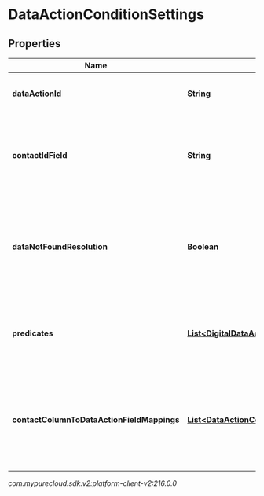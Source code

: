 # DataActionConditionSettings


## Properties

| Name | Type | Description | Notes |
| ------------ | ------------- | ------------- | ------------- |
| **dataActionId** | **String** | The Data Action Id to use for this condition. |  |
| **contactIdField** | **String** | The input field from the data action that the contactId will be passed into. |  [optional] |
| **dataNotFoundResolution** | **Boolean** | The result of this condition if the data action returns a result indicating there was no data. |  |
| **predicates** | [**List&lt;DigitalDataActionConditionPredicate&gt;**](DigitalDataActionConditionPredicate) | A list of predicates defining the comparisons to use for this condition. |  [optional] |
| **contactColumnToDataActionFieldMappings** | [**List&lt;DataActionContactColumnFieldMapping&gt;**](DataActionContactColumnFieldMapping) | A list of mappings defining which contact data fields will be passed to which data action input fields. |  [optional] |




_com.mypurecloud.sdk.v2:platform-client-v2:216.0.0_
